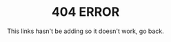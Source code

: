 <div align="center">

  <h1>404 ERROR</h1>
  
  This links hasn't be adding so it doesn't work, go back.

</div>
